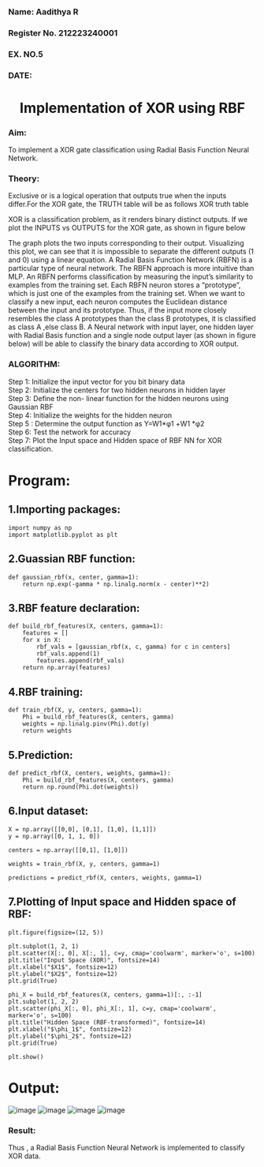 <H3>Name: Aadithya R </H3>
<H3>Register No. 212223240001 </H3>
<H3>EX. NO.5</H3>
<H3>DATE:</H3>

<H1 ALIGN =CENTER>Implementation of XOR  using RBF</H1>

<H3>Aim:</H3>
To implement a XOR gate classification using Radial Basis Function  Neural Network.

<H3>Theory:</H3>
<P>Exclusive or is a logical operation that outputs true when the inputs differ.For the XOR gate, the TRUTH table will be as follows XOR truth table </P>

<P>XOR is a classification problem, as it renders binary distinct outputs. If we plot the INPUTS vs OUTPUTS for the XOR gate, as shown in figure below </P>




<P>The graph plots the two inputs corresponding to their output. Visualizing this plot, we can see that it is impossible to separate the different outputs (1 and 0) using a linear equation.
A Radial Basis Function Network (RBFN) is a particular type of neural network. The RBFN approach is more intuitive than MLP. An RBFN performs classification by measuring the input’s similarity to examples from the training set. Each RBFN neuron stores a “prototype”, which is just one of the examples from the training set. When we want to classify a new input, each neuron computes the Euclidean distance between the input and its prototype. Thus, if the input more closely resembles the class A prototypes than the class B prototypes, it is classified as class A ,else class B.
A Neural network with input layer, one hidden layer with Radial Basis function and a single node output layer (as shown in figure below) will be able to classify the binary data according to XOR output.
</P>





<H3>ALGORITHM:</H3>
Step 1: Initialize the input  vector for you bit binary data<Br>
Step 2: Initialize the centers for two hidden neurons in hidden layer<Br>
Step 3: Define the non- linear function for the hidden neurons using Gaussian RBF<br>
Step 4: Initialize the weights for the hidden neuron <br>
Step 5 : Determine the output  function as 
                 Y=W1*φ1 +W1 *φ2 <br>
Step 6: Test the network for accuracy<br>
Step 7: Plot the Input space and Hidden space of RBF NN for XOR classification.

# Program:
## 1.Importing packages:
```
import numpy as np
import matplotlib.pyplot as plt
```
## 2.Guassian RBF function:
```
def gaussian_rbf(x, center, gamma=1):
    return np.exp(-gamma * np.linalg.norm(x - center)**2)
```
## 3.RBF feature declaration:
```
def build_rbf_features(X, centers, gamma=1):
    features = []
    for x in X:
        rbf_vals = [gaussian_rbf(x, c, gamma) for c in centers]
        rbf_vals.append(1)
        features.append(rbf_vals)
    return np.array(features)
```
## 4.RBF training:
```
def train_rbf(X, y, centers, gamma=1):
    Phi = build_rbf_features(X, centers, gamma)
    weights = np.linalg.pinv(Phi).dot(y)
    return weights
```
## 5.Prediction:
```
def predict_rbf(X, centers, weights, gamma=1):
    Phi = build_rbf_features(X, centers, gamma)
    return np.round(Phi.dot(weights))
```
## 6.Input dataset:
```
X = np.array([[0,0], [0,1], [1,0], [1,1]])
y = np.array([0, 1, 1, 0])

centers = np.array([[0,1], [1,0]])

weights = train_rbf(X, y, centers, gamma=1)

predictions = predict_rbf(X, centers, weights, gamma=1)
```
## 7.Plotting of Input space and Hidden space of RBF:
```
plt.figure(figsize=(12, 5))

plt.subplot(1, 2, 1)
plt.scatter(X[:, 0], X[:, 1], c=y, cmap='coolwarm', marker='o', s=100)
plt.title("Input Space (XOR)", fontsize=14)
plt.xlabel("$X1$", fontsize=12)
plt.ylabel("$X2$", fontsize=12)
plt.grid(True)

phi_X = build_rbf_features(X, centers, gamma=1)[:, :-1]
plt.subplot(1, 2, 2)
plt.scatter(phi_X[:, 0], phi_X[:, 1], c=y, cmap='coolwarm', marker='o', s=100)
plt.title("Hidden Space (RBF-transformed)", fontsize=14)
plt.xlabel("$\phi_1$", fontsize=12)
plt.ylabel("$\phi_2$", fontsize=12)
plt.grid(True)

plt.show()
```
# Output:
![image](https://github.com/user-attachments/assets/4a2c022a-d955-4127-9a4b-2c0e1be08428)
![image](https://github.com/user-attachments/assets/e5075f79-1d27-4acc-84ee-496d5db137be)
![image](https://github.com/user-attachments/assets/2f9e40be-3f91-4676-9b15-6673338f3c6d)
![image](https://github.com/user-attachments/assets/8d26e052-ef1c-4b23-a294-94a162cf0084)

<H3>Result:</H3>
Thus , a Radial Basis Function Neural Network is implemented to classify XOR data.








